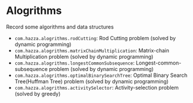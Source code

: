 # Alogrithms
Record some algorithms and data structures

- `com.hazza.alogrithms.rodCutting`:  Rod Cutting problem (solved by dynamic programming)
- `com.hazza.alogrithms.matrixChainMultiplication`: Matrix-chain Multiplication problem (solved by dynamic programming)
- `com.hazza.alogrithms.longestCommonSubsequence`: Longest-common-subsequence problem (solved by dynamic programming)
- `com.hazza.alogrithms.optimalBinarySearchTree`: Optimal Binary Search Tree(Huffman Tree) problem (solved by dynamic programming)
- `com.hazza.alogrithms.activitySelector`: Activity-selection problem (solved by greedy)
